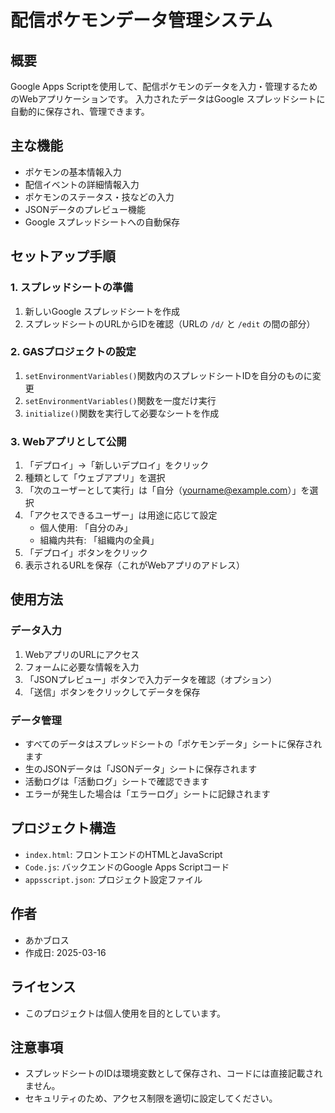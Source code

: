 # 配信ポケモンデータ管理システム

## 概要
Google Apps Scriptを使用して、配信ポケモンのデータを入力・管理するためのWebアプリケーションです。
入力されたデータはGoogle スプレッドシートに自動的に保存され、管理できます。

## 主な機能
- ポケモンの基本情報入力
- 配信イベントの詳細情報入力
- ポケモンのステータス・技などの入力
- JSONデータのプレビュー機能
- Google スプレッドシートへの自動保存

## セットアップ手順

### 1. スプレッドシートの準備
1. 新しいGoogle スプレッドシートを作成
2. スプレッドシートのURLからIDを確認（URLの `/d/` と `/edit` の間の部分）

### 2. GASプロジェクトの設定
1. `setEnvironmentVariables()`関数内のスプレッドシートIDを自分のものに変更
2. `setEnvironmentVariables()`関数を一度だけ実行
3. `initialize()`関数を実行して必要なシートを作成

### 3. Webアプリとして公開
1. 「デプロイ」→「新しいデプロイ」をクリック
2. 種類として「ウェブアプリ」を選択
3. 「次のユーザーとして実行」は「自分（yourname@example.com）」を選択
4. 「アクセスできるユーザー」は用途に応じて設定
   - 個人使用: 「自分のみ」
   - 組織内共有: 「組織内の全員」
5. 「デプロイ」ボタンをクリック
6. 表示されるURLを保存（これがWebアプリのアドレス）

## 使用方法

### データ入力
1. WebアプリのURLにアクセス
2. フォームに必要な情報を入力
3. 「JSONプレビュー」ボタンで入力データを確認（オプション）
4. 「送信」ボタンをクリックしてデータを保存

### データ管理
- すべてのデータはスプレッドシートの「ポケモンデータ」シートに保存されます
- 生のJSONデータは「JSONデータ」シートに保存されます
- 活動ログは「活動ログ」シートで確認できます
- エラーが発生した場合は「エラーログ」シートに記録されます

## プロジェクト構造
- `index.html`: フロントエンドのHTMLとJavaScript
- `Code.js`: バックエンドのGoogle Apps Scriptコード
- `appsscript.json`: プロジェクト設定ファイル

## 作者
- あかブロス
- 作成日: 2025-03-16

## ライセンス
- このプロジェクトは個人使用を目的としています。

## 注意事項
- スプレッドシートのIDは環境変数として保存され、コードには直接記載されません。
- セキュリティのため、アクセス制限を適切に設定してください。
